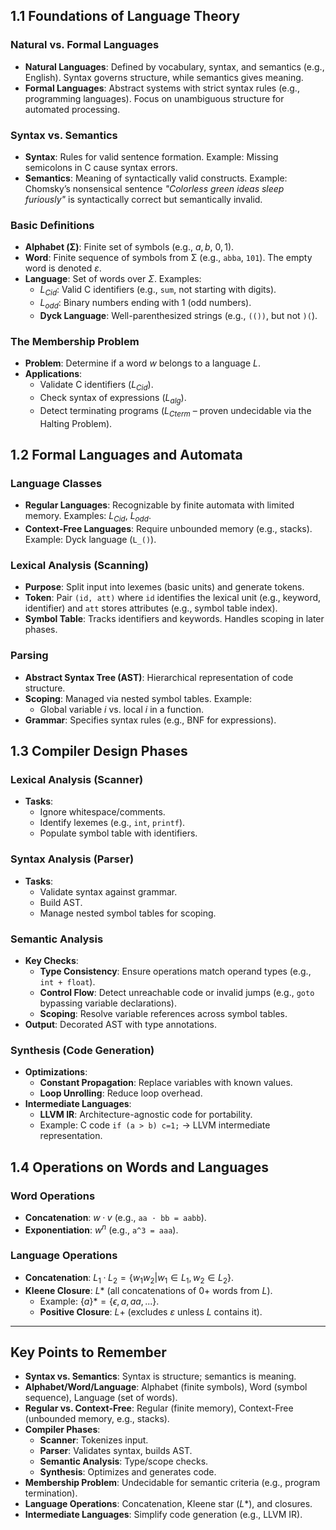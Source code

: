 ## 1.1 Foundations of Language Theory

### Natural vs. Formal Languages

- **Natural Languages**: Defined by vocabulary, syntax, and semantics (e.g., English). Syntax governs structure, while semantics gives meaning.
- **Formal Languages**: Abstract systems with strict syntax rules (e.g., programming languages). Focus on unambiguous structure for automated processing.

### Syntax vs. Semantics

- **Syntax**: Rules for valid sentence formation. Example: Missing semicolons in C cause syntax errors.
- **Semantics**: Meaning of syntactically valid constructs. Example: Chomsky’s nonsensical sentence _"Colorless green ideas sleep furiously"_ is syntactically correct but semantically invalid.

### Basic Definitions

- **Alphabet (Σ)**: Finite set of symbols (e.g., ${a, b}$, ${0, 1}$).
- **Word**: Finite sequence of symbols from Σ (e.g., `abba`, `101`). The empty word is denoted $ε$.
- **Language**: Set of words over $\Sigma$. Examples:
  - $L_{Cid}$: Valid C identifiers (e.g., `sum`, not starting with digits).
  - $L_{odd}$: Binary numbers ending with $1$ (odd numbers).
  - **Dyck Language**: Well-parenthesized strings (e.g., `(())`, but not `)(`).

### The Membership Problem

- **Problem**: Determine if a word $w$ belongs to a language $L$.
- **Applications**:
  - Validate C identifiers ($L_{Cid}$).
  - Check syntax of expressions ($L_{alg}$).
  - Detect terminating programs ($L_{Cterm}$ – proven undecidable via the Halting Problem).

## 1.2 Formal Languages and Automata

### Language Classes

- **Regular Languages**: Recognizable by finite automata with limited memory. Examples: $L_{Cid}$, $L_{odd}$.
- **Context-Free Languages**: Require unbounded memory (e.g., stacks). Example: Dyck language (`L_()`).

### Lexical Analysis (Scanning)

- **Purpose**: Split input into lexemes (basic units) and generate tokens.
- **Token**: Pair `(id, att)` where `id` identifies the lexical unit (e.g., keyword, identifier) and `att` stores attributes (e.g., symbol table index).
- **Symbol Table**: Tracks identifiers and keywords. Handles scoping in later phases.

### Parsing

- **Abstract Syntax Tree (AST)**: Hierarchical representation of code structure.
- **Scoping**: Managed via nested symbol tables. Example:
  - Global variable $i$ vs. local $i$ in a function.
- **Grammar**: Specifies syntax rules (e.g., BNF for expressions).

## 1.3 Compiler Design Phases

### Lexical Analysis (Scanner)

- **Tasks**:
  - Ignore whitespace/comments.
  - Identify lexemes (e.g., `int`, `printf`).
  - Populate symbol table with identifiers.

### Syntax Analysis (Parser)

- **Tasks**:
  - Validate syntax against grammar.
  - Build AST.
  - Manage nested symbol tables for scoping.

### Semantic Analysis

- **Key Checks**:
  - **Type Consistency**: Ensure operations match operand types (e.g., `int + float`).
  - **Control Flow**: Detect unreachable code or invalid jumps (e.g., `goto` bypassing variable declarations).
  - **Scoping**: Resolve variable references across symbol tables.
- **Output**: Decorated AST with type annotations.

### Synthesis (Code Generation)

- **Optimizations**:
  - **Constant Propagation**: Replace variables with known values.
  - **Loop Unrolling**: Reduce loop overhead.
- **Intermediate Languages**:
  - **LLVM IR**: Architecture-agnostic code for portability.
  - Example: C code `if (a > b) c=1;` → LLVM intermediate representation.

## 1.4 Operations on Words and Languages

### Word Operations

- **Concatenation**: $w · v$ (e.g., `aa · bb = aabb`).
- **Exponentiation**: $w^n$ (e.g., `a^3 = aaa`).

### Language Operations

- **Concatenation**: $L_1 · L_2 = \{w_1w_2 | w_1 \in L_1, w_2 \in L_2\}$.
- **Kleene Closure**: $L*$ (all concatenations of 0+ words from $L$).
  - Example: $\{a\}* = \{\epsilon, a, aa, ... \}$.
  - **Positive Closure**: $L+$ (excludes $ε$ unless $L$ contains it).

---

## Key Points to Remember

- **Syntax vs. Semantics**: Syntax is structure; semantics is meaning.
- **Alphabet/Word/Language**: Alphabet (finite symbols), Word (symbol sequence), Language (set of words).
- **Regular vs. Context-Free**: Regular (finite memory), Context-Free (unbounded memory, e.g., stacks).
- **Compiler Phases**:
  - **Scanner**: Tokenizes input.
  - **Parser**: Validates syntax, builds AST.
  - **Semantic Analysis**: Type/scope checks.
  - **Synthesis**: Optimizes and generates code.
- **Membership Problem**: Undecidable for semantic criteria (e.g., program termination).
- **Language Operations**: Concatenation, Kleene star ($L*$), and closures.
- **Intermediate Languages**: Simplify code generation (e.g., LLVM IR).
